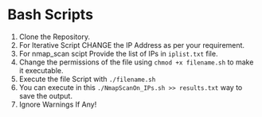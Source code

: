 # Bash Scripts
1. Clone the Repository.
2. For Iterative Script CHANGE the IP Address as per your requirement.
3. For nmap_scan scipt Provide the list of IPs in `iplist.txt` file.
4. Change the permissions of the file using `chmod +x filename.sh` to make it executable.
5. Execute the file Script with `./filename.sh`
6. You can execute in this `./NmapScanOn_IPs.sh >> results.txt` way to save the output.
7. Ignore Warnings If Any!

